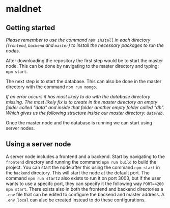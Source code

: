 # maldnet

## Getting started

_Please remember to use the command `npm install` in each directory (`frontend`, `backend` and `master`) to install the necessary packages to run the nodes._

After downloading the repository the first step would be to start the master node. This can be done by navigating to the master directory and typing: `npm start`.

The next step is to start the database. This can also be done in the master directory with the command `npm run mongo`. 

_If an error occurs it has most likely to do with the database directory missing. The most likely fix is to create in the master directory an empty folder called "data" and inside that folder another empty folder called "db". Which gives us the following structure inside our master directory: `data/db`_.

Once the master node and the database is running we can start using server nodes.

## Using a server node

A server node includes a frontend and a backend. Start by navigating to the `frontend` directory and running the command `npm run build` to build the project. You can start the node after this using the command `npm start` in the `backend` directory. This will start the node at the default port. The command `npm run start2` also exists to run it on port 3003, but if the user wants to use a specifc port, they can specify it the following way `PORT=4200 npm start`. There exists also in both the frontend and backend directories a `.env` file that can be edited to configure the backend and master address. A `.env.local` can also be created instead to do these configurations.


